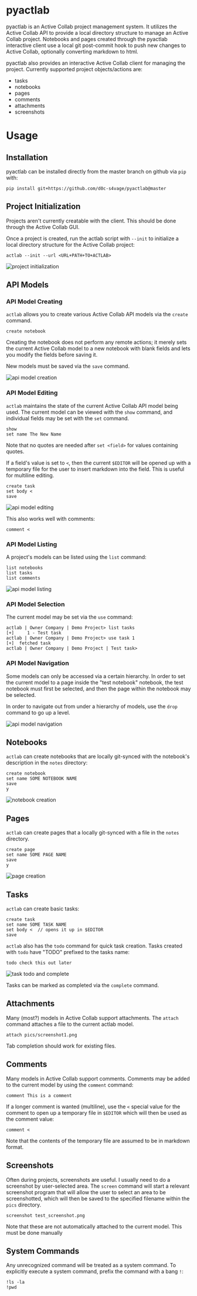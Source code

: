 # pyactlab

pyactlab is an Active Collab project management system. It utilizes the Active
Collab API to provide a local directory structure to manage an Active Collab
project. Notebooks and pages created through the pyactlab interactive client
use a local git post-commit hook to push new changes to Active Collab, optionally
converting markdown to html.

pyactlab also provides an interactive Active Collab client for managing the project.
Currently supported project objects/actions are:

* tasks
* notebooks
* pages
* comments
* attachments
* screenshots

# Usage

## Installation

pyactlab can be installed directly from the master branch on github via `pip` with:

	pip install git+https://github.com/d0c-s4vage/pyactlab@master

## Project Initialization

Projects aren't currently creatable with the client. This should be done through the
Active Collab GUI.

Once a project is created, run the actlab script with `--init` to initialize a local
directory structure for the Active Collab project:

	actlab --init --url <URL+PATH+TO+ACTLAB>

![project initialization](http://i.imgur.com/8Pcacd0.gif)

## API Models

### API Model Creating

`actlab` allows you to create various Active Collab API models via the `create` command.

	create notebook

Creating the notebook does not perform any remote actions; it merely sets the current
Active Collab model to a new notebook with blank fields and lets you modify the fields
before saving it.

New models must be saved via the `save` command.

![api model creation](http://i.imgur.com/gZvBwWp.gif)

### API Model Editing

`actlab` maintains the state of the current Active Collab API model being used. The
current model can be viewed with the `show` command, and individual fields may be
set with the `set` command.

	show
	set name The New Name

Note that no quotes are needed after `set <field>` for values containing quotes.

If a field's value is set to `<`, then the current `$EDITOR` will be opened up with
a temporary file for the user to insert markdown into the field. This is useful for
multiline editing.

	create task
	set body <
	save

![api model editing](http://i.imgur.com/n7p0spt.gif)

This also works well with comments:

	comment <

### API Model Listing

A project's models can be listed using the `list` command:

	list notebooks
	list tasks
	list comments

![api model listing](http://i.imgur.com/6r2yjJF.gif)

### API Model Selection

The current model may be set via the `use` command:

	actlab | Owner Company | Demo Project> list tasks
	[+]     1 - Test task
	actlab | Owner Company | Demo Project> use task 1
	[+]  fetched task
	actlab | Owner Company | Demo Project | Test task>

### API Model Navigation

Some models can only be accessed via a certain hierarchy. In order to
set the current model to a page inside the "test notebook" notebook, the test notebook must first
be selected, and then the page within the notebook may be selected.

In order to navigate out from under a hierarchy of models, use the `drop` command
to go up a level.

![api model navigation](http://i.imgur.com/oheMmJH.gif)

## Notebooks

`actlab` can create notebooks that are locally git-synced with the notebook's description in
the `notes` directory:

	create notebook
	set name SOME NOTEBOOK NAME
	save
	y

![notebook creation](http://i.imgur.com/pVdcw9F.gif)

## Pages

`actlab` can create pages that a locally git-synced with a file in the `notes` directory.

	create page
	set name SOME PAGE NAME
	save
	y

![page creation](http://i.imgur.com/1LmkTY7.gif)

## Tasks

`actlab` can create basic tasks:

	create task
	set name SOME TASK NAME
	set body <  // opens it up in $EDITOR
	save

`actlab` also has the `todo` command for quick task creation. Tasks created with `todo`
have "TODO" prefixed to the tasks name:

	todo check this out later

![task todo and complete](http://i.imgur.com/qmuvlmf.gif)

Tasks can be marked as completed via the `complete` command.

## Attachments

Many (most?) models in Active Collab support attachments. The `attach` command attaches
a file to the current actlab model.

	attach pics/screenshot1.png

Tab completion should work for existing files.

## Comments

Many models in Active Collab support comments. Comments may be added to the current model
by using  the `comment` command:

	comment This is a comment

If a longer comment is wanted (multiline), use the `<` special value for the comment
to open up a temporary file in `$EDITOR` which will then be used as the comment
value:

	comment <

Note that the contents of the temporary file are assumed to be in markdown format.

## Screenshots

Often during projects, screenshots are useful. I usually need to do a screenshot by
user-selected area. The `screen` command will start a relevant screenshot program that
will allow the user to select an area to be screenshotted, which will then be saved
to the specified filename within the `pics` directory.

	screenshot test_screenshot.png

Note that these are not automatically attached to the current model. This must be
done manually

## System Commands

Any unrecognized command will be treated as a system command. To explicitly execute
a system command, prefix the command with a bang `!`:

	!ls -la
	!pwd
